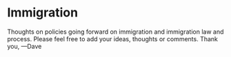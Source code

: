 # Immigration
Thoughts on policies going forward on immigration and immigration law and process.
Please feel free to add your ideas, thoughts or comments.  Thank you, —Dave 
